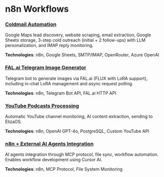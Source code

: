 # n8n Workflows


### [Coldmail Automation](./coldmail%20automation/)
Google Maps lead discovery, website scraping, email extraction, Google Sheets storage, 3-step cold outreach (initial + 2 follow-ups) with LLM personalization, and IMAP reply monitoring.

**Technologies**: n8n, Google Sheets, SMTP/IMAP, OpenRouter, Azure OpenAI

### [FAL.ai Telegram Image Generator](./fal%20bot/)
Telegram bot to generate images via FAL.ai (FLUX with LoRA support), including in-chat LoRA management and async request polling.

**Technologies**: n8n, Telegram Bot API, FAL.ai HTTP API

### [YouTube Podcasts Processing](./youtube%20podcast%20processing/)
Automatic YouTube channel monitoring, AI content extraction, sending to ElizaOS.

**Technologies**: n8n, OpenAI GPT-4o, PostgreSQL, Custom YouTube API

### [n8n + External AI Agents Integration](./n8n%20+%20cursor%20ai/)
AI agents integration through MCP protocol, file sync, workflow automation. Enables workflow development using Cursor AI.

**Technologies**: n8n, MCP Protocol, File System Monitoring
